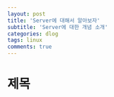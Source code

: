 ```yaml
---
layout: post
title: 'Server에 대해서 알아보자'
subtitle: 'Server에 대한 개념 소개'
categories: dlog
tags: linux
comments: true
---
```


# 제목
